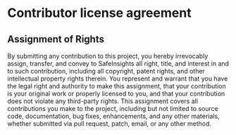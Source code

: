 # Contributor license agreement

## Assignment of Rights

By submitting any contribution to this project, you hereby irrevocably assign,
transfer, and convey to SafeInsights all right, title, and interest in and to
such contribution, including all copyright, patent rights, and other
intellectual property rights therein. You represent and warrant that you have
the legal right and authority to make this assignment, that your contribution is
your original work or properly licensed to you, and that your contribution does
not violate any third-party rights. This assignment covers all contributions you
make to the project, including but not limited to source code, documentation,
bug fixes, enhancements, and any other materials, whether submitted via pull
request, patch, email, or any other method.

